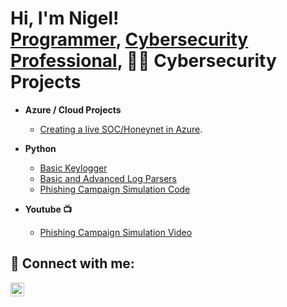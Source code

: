<h1>Hi, I'm Nigel! <br/><a href="https://github.com/nigelamoss">Programmer</a>, <a href="https://www.linkedin.com/in/nigel-a-moss/">Cybersecurity Professional</a>, <a 
                                                                                                                                                                    
<h2>👨‍💻 Cybersecurity Projects</h2>

- <b>Azure / Cloud Projects </b>
  - [Creating a live SOC/Honeynet in Azure](https://github.com/nigelamoss/Azure-SOC).
- <b>Python</b>
  - [Basic Keylogger](https://github.com/nigelamoss/Basic-Keylogger)
  - [Basic and Advanced Log Parsers](https://github.com/nigelamoss/log_parsers)
  - [Phishing Campaign Simulation Code](https://github.com/nigelamoss/phishing-campaign)
    
- <b>Youtube :tv: </b>
  - [Phishing Campaign Simulation Video](https://www.youtube.com/watch?v=NuIrxRtyFdA)

<h2> 🤳 Connect with me:</h2>

[<img align="left" alt="NigelMoss | LinkedIn" width="22px" src="https://cdn.jsdelivr.net/npm/simple-icons@v3/icons/linkedin.svg" />][linkedin]


[linkedin]: https://linkedin.com/in/nigel-a-moss
